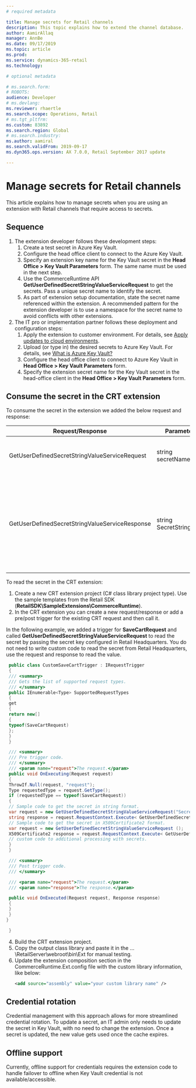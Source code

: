 ```yaml
---
# required metadata

title: Manage secrets for Retail channels
description: This topic explains how to extend the channel database.
author: AamirAllaq
manager: AnnBe
ms.date: 09/17/2019
ms.topic: article
ms.prod:
ms.service: dynamics-365-retail
ms.technology:

# optional metadata

# ms.search.form:
# ROBOTS:
audience: Developer
# ms.devlang:
ms.reviewer: rhaertle
ms.search.scope: Operations, Retail
# ms.tgt_pltfrm:
ms.custom: 83892
ms.search.region: Global
# ms.search.industry:
ms.author: aamiral
ms.search.validFrom: 2019-09-17
ms.dyn365.ops.version: AX 7.0.0, Retail September 2017 update

---
```


# Manage secrets for Retail channels

This article explains how to manage secrets when you are using an extension with Retail channels that require access to secrets. 

## Sequence

1. The extension developer follows these development steps:
    1. Create a test secret in Azure Key Vault.
    2. Configure the head office client to connect to the Azure Key Vault.
    3. Specify an extension key name for the Key Vault secret in the **Head Office > Key Vault Parameters** form. The same name must be used in the next step.
    4. Use the CommerceRuntime API **GetUserDefinedSecretStringValueServiceRequest** to get the secrets. Pass a unique secret name to identify the secret.  
    5.  As part of extension setup documentation, state the secret name referenced within the extension. A recommended pattern for the extension developer is to use a namespace for the secret name to avoid conflicts with other extensions.
2. The IT pro or implementation partner follows these deployment and configuration steps:
    1. Apply the extension to customer environment. For details, see [Apply updates to cloud environments](../../dev-itpro/deployment/apply-deployable-package-system.md).
    2. Upload (or type in) the desired secrets to Azure Key Vault. For details, see [What is Azure Key Vault?](https://docs.microsoft.com/en-us/azure/key-vault/key-vault-overview)
    3. Configure the head office client to connect to Azure Key Vault in **Head Office > Key Vault Parameters** form.
    4. Specify the extension secret name for the Key Vault secret in the head-office client in the **Head Office > Key Vault Parameters** form.

## Consume the secret in the CRT extension

To consume the secret in the extension we added the below request and response:

| Request/Response                               | Parameters               | Description                        |
|------------------------------------------------|--------------------------|------------------------------------|
| GetUserDefinedSecretStringValueServiceRequest  | string secretName        | Request class for getting user defined secrets from headquarters. |
| GetUserDefinedSecretStringValueServiceResponse | string SecretStringValue | Response class for getting user defined secrets from headquarters. The response returns a **SecretStringValue** value and extensons can type cast it to **X509Certificate2** or use it as string value.  |

To read the secret in the CRT extension:

1. Create a new CRT extension project (C# class library project type). Use the sample templates from the Retail SDK (**RetailSDK\\SampleExtensions\\CommerceRuntime**).
2. In the CRT extension you can create a new request/response or add a pre/post trigger for the existing CRT request and then call it.

In the following example, we added a trigger for **SaveCartRequest** and called **GetUserDefinedSecretStringValueServiceRequest** to read the secret by passing the secret key configured in Retail Headquarters. You do not need to write custom code to read the secret from Retail Headquarters, use the request and response to read the value.

```csharp
 public class CustomSaveCartTrigger : IRequestTrigger
 {
 /// <summary>
 /// Gets the list of supported request types.
 /// </summary>
 public IEnumerable<Type> SupportedRequestTypes
 {
 get
 {
 return new[]
 {
 typeof(SaveCartRequest)
 };
 }
 }

 /// <summary>
 /// Pre trigger code.
 /// </summary>
 /// <param name="request">The request.</param>
 public void OnExecuting(Request request)
 {
 ThrowIf.Null(request, "request");
 Type requestedType = request.GetType();
 if (requestedType == typeof(SaveCartRequest))
 {
 // Sample code to get the secret in string format.
 var request = new GetUserDefinedSecretStringValueServiceRequest("SecretName");
 string response = request.RequestContext.Execute< GetUserDefinedSecretStringValueServiceResponse>(request).SecretStringValue;
 // Sample code to get the secret in X509Certificate2 format.
 var request = new GetUserDefinedSecretStringValueServiceRequest ();
 X509Certificate2 response = request.RequestContext.Execute< GetUserDefinedSecretStringValueServiceRequest >(request).Certificate;
 // custom code to additional processing with secrets.
 }
 }

 /// <summary>
 /// Post trigger code.
 /// </summary>

 /// <param name="request">The request.</param>
 /// <param name="response">The response.</param>

 public void OnExecuted(Request request, Response response)
 {
 }
 }
}

 }
 ```
4. Build the CRT extension project.
5. Copy the output class library and paste it in the …\\RetailServer\\webroot\\bin\\Ext for manual testing.
6. Update the extension composition section in the CommerceRuntime.Ext.config file with the custom library information, like below:
    ```Xml
    <add source="assembly" value="your custom library name" />
    ```

## Credential rotation
Credential management with this approach allows for more streamlined credential rotation. To update a secret, an IT admin only needs to update the secret in Key Vault, with no need to change the extension. Once a secret is updated, the new value gets used once the cache expires.

## Offline support
Currently, offline support for credentials requires the extension code to handle failover to offline when Key Vault credential is not available/accessible.
